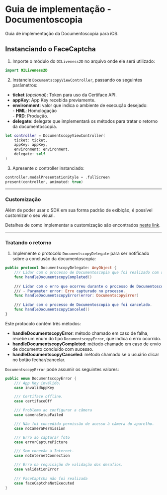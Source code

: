 # Guia de implementação - Documentoscopia

Guia de implementação da Documentoscopia para iOS.

## Instanciando o FaceCaptcha

1. Importe o módulo do `OILiveness2D` no arquivo onde ele será utilizado:
```swift
import OILiveness2D
```

2. Instancie `DocumentscopyViewController`, passando os seguintes parâmetros:
- **ticket** (_opcional_): Token para uso da Certiface API.
- **appKey**: App Key recebida previamente.
- **environment**: valor que indica o ambiente de execução desejado: <br/>- **HML**: Homologação<br/>- **PRD**: Produção.
- **delegate**: delegate que implementará os métodos para tratar o retorno da documentoscopia.

```swift
let controller = DocumentscopyViewController(
    ticket: ticket,
    appKey: appKey, 
    environment: environment,
    delegate: self
)
```

3. Apresente o controller instanciado:
```swift
controller.modalPresentationStyle = .fullScreen
present(controller, animated: true)
```

---

### Customização

Além de poder usar o SDK em sua forma padrão de exibição, é possível customizar o seu visual.

Detalhes de como implementar a customização são encontrados [neste link](Documentscopy-Customization.md).

---

### Tratando o retorno

1. Implemente o protocolo `DocumentscopyDelegate` para ser notificado sobre a conclusão da documentoscopia:
```swift
public protocol DocumentscopyDelegate: AnyObject {
    /// Lidar com o processo de Documentoscopia que foi realizado com sucesso.
    func handleDocumentscopyCompleted()
    
    /// Lidar com o erro que ocorreu durante o processo de Documentoscopia.
    /// - Parameter error: Erro capturado no processo.
    func handleDocumentscopyError(error: DocumentscopyError)
    
    /// Lidar com o processo de Documentoscopia que foi cancelado.
    func handleDocumentscopyCanceled()
}
```

Este protocolo contém três métodos:

- **handleDocumentscopyError**: método chamado em caso de falha, recebe um enum do tipo `DocumentscopyError`, que indica o erro ocorrido.
- **handleDocumentscopyCompleted**: método chamado em caso de envio de documento concluído com sucesso.
- **handleDocumentscopyCanceled**: método chamado se o usuário clicar no botão fechar/cancelar.

`DocumentscopyError` pode assumir os seguintes valores:
```swift
public enum DocumentscopyError {
    /// App Key inválido.
    case invalidAppKey

    /// Certiface offline.
    case certifaceOff

    /// Problema ao configurar a câmera
    case cameraSetupFailed

    /// Não foi concedida permissão de acesso à câmera do aparelho.
    case noCameraPermission

    /// Erro ao capturar foto
    case errorCapturePicture

    /// Sem conexão à Internet.
    case noInternetConnection

    /// Erro na requisição de validação dos desafios.
    case validationError
    
    /// FaceCaptcha não foi realizada
    case faceCaptchaNotExecuted
}
```
